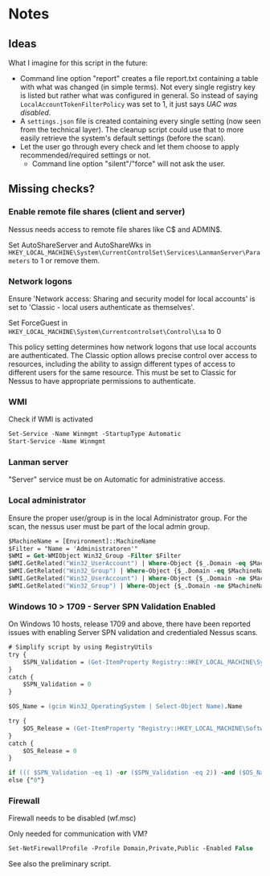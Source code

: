 # Notes

## Ideas

What I imagine for this script in the future:

- Command line option "report" creates a file report.txt containing a table with what was changed (in simple terms). Not every single registry key is listed but rather what was configured in general. So instead of saying `LocalAccountTokenFilterPolicy` was set to 1, it just says *UAC was disabled*.
- A `settings.json` file is created containing every single setting (now seen from the technical layer). The cleanup script could use that to more easily retrieve the system's default settings (before the scan).
- Let the user go through every check and let them choose to apply recommended/required settings or not.
  - Command line option "silent"/"force" will not ask the user.

## Missing checks?

### Enable remote file shares (client and server)

Nessus needs access to remote file shares like C$ and ADMIN$.

Set AutoShareServer and AutoShareWks in `HKEY_LOCAL_MACHINE\System\CurrentControlSet\Services\LanmanServer\Parameters` to 1 or remove them.

### Network logons

Ensure 'Network access: Sharing and security model for local accounts' is set to 'Classic - local users authenticate as themselves'.

Set ForceGuest in `HKEY_LOCAL_MACHINE\System\Currentcontrolset\Control\Lsa` to 0

This policy setting determines how network logons that use local accounts are authenticated. The Classic option allows precise control over access to resources, including the ability to assign different types of access to different users for the same resource. This must be set to Classic for Nessus to have appropriate permissions to authenticate.

### WMI

Check if WMI is activated

```ps
Set-Service -Name Winmgmt -StartupType Automatic
Start-Service -Name Winmgmt
```

### Lanman server

"Server" service must be on Automatic for administrative access.

### Local administrator

Ensure the proper user/group is in the local Administrator group. For the scan, the nessus user must be part of the local admin group.

```ps
$MachineName = [Environment]::MachineName
$Filter = "Name = 'Administratoren'"
$WMI = Get-WMIObject Win32_Group -Filter $Filter
$WMI.GetRelated("Win32_UserAccount") | Where-Object {$_.Domain -eq $MachineName} | Select -exp Name
$WMI.GetRelated("Win32_Group") | Where-Object {$_.Domain -eq $MachineName} | Select -exp Name
$WMI.GetRelated("Win32_UserAccount") | Where-Object {$_.Domain -ne $MachineName} | Select -exp Caption
$WMI.GetRelated("Win32_Group") | Where-Object {$_.Domain -ne $MachineName} | Select -exp Caption
```

### Windows 10 > 1709 - Server SPN Validation Enabled

On Windows 10 hosts, release 1709 and above, there have been reported issues with enabling Server SPN validation and credentialed Nessus scans.

```ps
# Simplify script by using RegistryUtils
try {
    $SPN_Validation = (Get-ItemProperty Registry::HKEY_LOCAL_MACHINE\System\CurrentControlSet\Services\LanmanServer\Parameters -Name SMBServerNameHardeningLevel).SMBServerNameHardeningLevel
}
catch {
    $SPN_Validation = 0
}

$OS_Name = (gcim Win32_OperatingSystem | Select-Object Name).Name

try {
    $OS_Release = (Get-ItemProperty "Registry::HKEY_LOCAL_MACHINE\Software\Microsoft\Windows NT\CurrentVersion" -Name ReleaseID).ReleaseID
}
catch {
    $OS_Release = 0
}

if ((( $SPN_Validation -eq 1) -or ($SPN_Validation -eq 2)) -and ($OS_Name -match "Windows 10") -and ($OS_Release -ge 1709)) {"1"}
else {"0"}
```

### Firewall

Firewall needs to be disabled (wf.msc)

Only needed for communication with VM?

```ps
Set-NetFirewallProfile -Profile Domain,Private,Public -Enabled False
```

See also the preliminary script.
